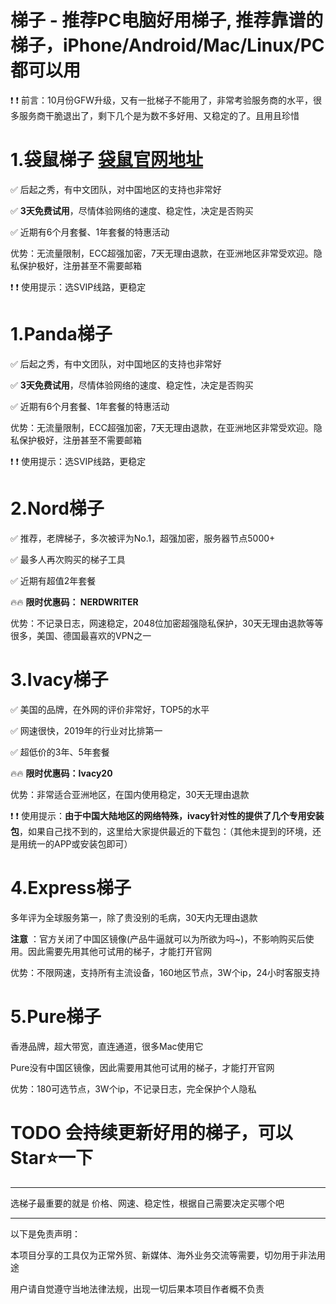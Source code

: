 # 梯子 - 推荐PC电脑好用梯子, 推荐靠谱的梯子，iPhone/Android/Mac/Linux/PC都可以用

❗ ❗ 前言：10月份GFW升级，又有一批梯子不能用了，非常考验服务商的水平，很多服务商干脆退出了，剩下几个是为数不多好用、又稳定的了。且用且珍惜

# 1.袋鼠梯子 [袋鼠官网地址](https://www.whjpmc.com/share.html?channel=s3)
✅ 后起之秀，有中文团队，对中国地区的支持也非常好

✅ **3天免费试用**，尽情体验网络的速度、稳定性，决定是否购买

✅ 近期有6个月套餐、1年套餐的特惠活动

优势：无流量限制，ECC超强加密，7天无理由退款，在亚洲地区非常受欢迎。隐私保护极好，注册甚至不需要邮箱

❗ ❗ 使用提示：选SVIP线路，更稳定

# 1.Panda梯子 
✅ 后起之秀，有中文团队，对中国地区的支持也非常好

✅ **3天免费试用**，尽情体验网络的速度、稳定性，决定是否购买

✅ 近期有6个月套餐、1年套餐的特惠活动

优势：无流量限制，ECC超强加密，7天无理由退款，在亚洲地区非常受欢迎。隐私保护极好，注册甚至不需要邮箱

❗ ❗ 使用提示：选SVIP线路，更稳定



# 2.Nord梯子   
✅ 推荐，老牌梯子，多次被评为No.1，超强加密，服务器节点5000+

✅ 最多人再次购买的梯子工具

✅ 近期有超值2年套餐

🔥🔥 **限时优惠码： NERDWRITER**

优势：不记录日志，网速稳定，2048位加密超强隐私保护，30天无理由退款等等很多，美国、德国最喜欢的VPN之一


# 3.Ivacy梯子 
✅ 美国的品牌，在外网的评价非常好，TOP5的水平

✅ 网速很快，2019年的行业对比排第一

✅ 超低价的3年、5年套餐

🔥🔥 **限时优惠码：Ivacy20**

优势：非常适合亚洲地区，在国内使用稳定，30天无理由退款

❗ ❗ 使用提示：**由于中国大陆地区的网络特殊，ivacy针对性的提供了几个专用安装包**，如果自己找不到的，这里给大家提供最近的下载包：（其他未提到的环境，还是用统一的APP或安装包即可）


# 4.Express梯子 
多年评为全球服务第一，除了贵没别的毛病，30天内无理由退款

**注意** ：官方关闭了中国区镜像(产品牛逼就可以为所欲为吗~)，不影响购买后使用。因此需要先用其他可试用的梯子，才能打开官网

优势：不限网速，支持所有主流设备，160地区节点，3W个ip，24小时客服支持



# 5.Pure梯子 
香港品牌，超大带宽，直连通道，很多Mac使用它

Pure没有中国区镜像，因此需要用其他可试用的梯子，才能打开官网

优势：180可选节点，3W个ip，不记录日志，完全保护个人隐私




# TODO 会持续更新好用的梯子，可以Star⭐一下

----


选梯子最重要的就是 价格、网速、稳定性，根据自己需要决定买哪个吧


----

以下是免责声明：

本项目分享的工具仅为正常外贸、新媒体、海外业务交流等需要，切勿用于非法用途

用户请自觉遵守当地法律法规，出现一切后果本项目作者概不负责
